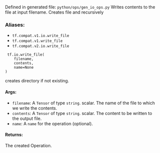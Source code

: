 Defined in generated file: `python/ops/gen_io_ops.py`
Writes contents to the file at input filename. Creates file and recursively
### Aliases:
- `tf.compat.v1.io.write_file`
- `tf.compat.v1.write_file`
- `tf.compat.v2.io.write_file`

```
 tf.io.write_file(
    filename,
    contents,
    name=None
)
```
creates directory if not existing.
#### Args:
- `filename`: A `Tensor` of type `string`. scalar. The name of the file to which we write the contents.
- `contents`: A `Tensor` of type `string`. scalar. The content to be written to the output file.
- `name`: A `name` for the operation (optional).
#### Returns:
The created Operation.
